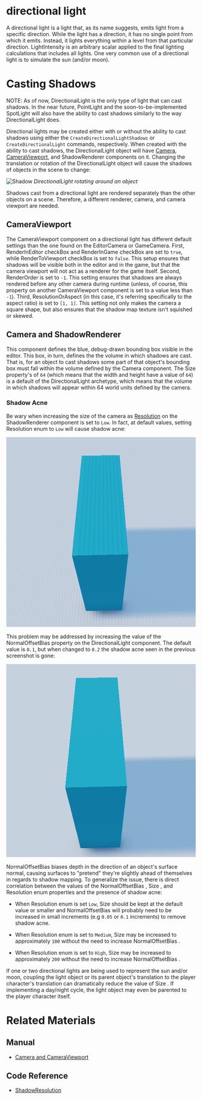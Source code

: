 # directional light
A directional light is a light that, as its name suggests, emits light from a specific direction. While the light has a direction, it has no single point from which it emits. Instead, it lights everything within a level from that particular direction. LightIntensity  is an arbitrary scalar applied to the final lighting calculations that includes all lights. One very common use of a directional light is to simulate the sun (and/or moon).

# Casting Shadows

NOTE: As of now, DirectionalLight is the only type of light that can cast shadows. In the near future, PointLight and the soon-to-be-implemented SpotLight will also have the ability to cast shadows similarly to the way DirectionalLight does.

Directional lights may be created either with or without the ability to cast shadows using either the `CreateDirectionalLightShadows` or `CreateDirectionalLight` commands, respectively.  When created with the ability to cast shadows, the DirectionalLight object will have [Camera](https://plasmaengine.github.io/PlasmaDocs/Plasma1/Editor/graphics/camerasviewportsrenderers.md#camera), [CameraViewport](https://plasmaengine.github.io/PlasmaDocs/Plasma1/Editor/graphics/camerasviewportsrenderers.md#cameraviewport), and ShadowRenderer components on it. Changing the translation or rotation of the DirectionalLight object will cause the shadows of objects in the scene to change:

![Shadow](https://raw.githubusercontent.com/PlasmaEngine/PlasmaDocs/master/media/DirectionalLight.gif) *DirectionalLight rotating around an object*

Shadows cast from a directional light are rendered separately than the other objects on a scene. Therefore, a different renderer, camera, and camera viewport are needed.

## CameraViewport

The CameraViewport component on a directional light has different default settings than the one found on the EditorCamera or GameCamera. First, RenderInEditor checkBox and RenderInGame checkBox are set to `true`, while RenderToViewport checkBox is set to `false`. This setup ensures that shadows will be visible both in the editor and in the game, but that the camera viewport will not act as a renderer for the game itself.  Second, RenderOrder  is set to `-1`. This setting ensures that shadows are always rendered before any other camera during runtime (unless, of course, this property on another CameraViewport component is set to a value less than `-1`). Third, ResolutionOrAspect  (in this case, it's referring specifically to the aspect ratio) is set to `[1, 1]`. This setting not only makes the camera a square shape, but also ensures that the shadow map texture isn't squished or skewed.

## Camera and ShadowRenderer

This component defines the blue, debug-drawn bounding box visible in the editor. This box, in turn, defines the the volume in which shadows are cast. That is, for an object to cast shadows some part of that object's bounding box must fall within the volume defined by the Camera component. The Size  property's of `64` (which means that the width and height have a value of `64`) is a default of the DirectionalLight archetype, which means that the volume in which shadows will appear within 64 world units defined by the camera.

### Shadow Acne

Be wary when increasing the size of the camera as [Resolution](https://plasmaengine.github.io/PlasmaDocs/Plasma1/C++/code_reference/enum_reference.md#shadowresolution) on the ShadowRenderer component is set to `Low`. In fact, at default values, setting Resolution enum to `Low` will cause shadow acne:

![image](https://raw.githubusercontent.com/PlasmaEngine/PlasmaDocs/master/media/DirectLightAcne.png)

This problem may be addressed by increasing the value of the  NormalOffsetBias  property on the DirectionalLight component. The default value is `0.1`, but when changed to `0.2` the shadow acne seen in the previous screenshot is gone:

![image](https://raw.githubusercontent.com/PlasmaEngine/PlasmaDocs/master/media/DirectLightAcneFixed.png)

NormalOffsetBias  biases depth in the direction of an object's surface normal, causing surfaces to "pretend" they're slightly ahead of themselves in regards to shadow mapping. To generalize the issue, there is direct correlation between the values of the NormalOffsetBias , Size , and Resolution enum properties and the presence of shadow acne:

 - When Resolution enum is set `Low`, Size  should be kept at the default value or smaller and NormalOffsetBias  will probably need to be increased in small increments (e.g `0.05` or `0.1` increments) to remove shadow acne.

 - When Resolution enum is set to `Medium`, Size  may be increased to approximately `100` without the need to increase NormalOffsetBias .

 - When Resolution enum is set to `High`, Size  may be increased to approximately `200` without the need to increase NormalOffsetBias .

If one or two directional lights are being used to represent the sun and/or moon, coupling the light object or its parent object's translation to the player character's translation can dramatically reduce the value of Size . If implementing a day/night cycle, the light object may even be parented to the player character itself.

# Related Materials

## Manual
- [Camera and CameraViewport](https://plasmaengine.github.io/PlasmaDocs/Plasma1/Editor/graphics/camerasviewportsrenderers.md)

## Code Reference
- [ShadowResolution](https://plasmaengine.github.io/PlasmaDocs/Plasma1/C++/code_reference/enum_reference.md#shadowresolution)

 

 